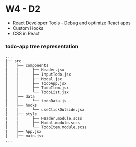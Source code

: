# W4 - D2

- React Developer Tools - Debug and optimize React apps
- Custom Hooks
- CSS in React

### todo-app tree representation
    ...
    ├── src
    │    ├── components
    |    |      ├── Header.jsx
    |    |      ├── InputTodo.jsx
    |    |      ├── Modal.jsx
    │    │      ├── TodoApp.jsx
    │    │      ├── TodoItem.jsx
    │    │      └── TodoList.jsx
    │    ├── data
    |    |      └── todoData.js
    │    ├── hooks
    |    |      └── useClickOutside.jsx
    │    ├── style
    |    |      ├── Header.module.scss
    |    |      ├── Modal.module.scss
    │    │      └── TodoItem.module.scss
    |    ├── App.jsx
    │    ├── main.jsx
    ...